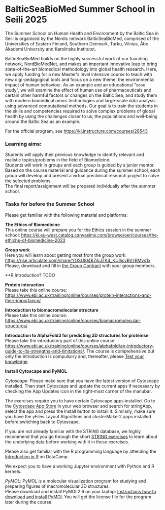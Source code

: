 # BalticSeaBioMed Summer School in Seili 2025

The Summer School on Human Health and Environment by the Baltic Sea in Seili is organised by the Nordic network BalticSeaBioMed, comprised of the Universities of Eastern Finland, Southern Denmark, Turku, Vilnius, Åbo Akademi University and Karolinska Institutet.

BalticSeaBioMed builds on the highly successful work of our founding network, NordBioMedNet, and makes an important innovative leap to bring state-of-the-art biomedical methodology into global health research. Here, we apply funding for a new Master's level intensive course to teach with new digi-pedagogical tools and focus on a new theme: the environmental impact of human behaviour. As an example and an educational “case study”, we will examine the effect of human use of pharmaceuticals and certain other harmful factors or changes on the Baltic Sea, and study them with modern biomedical omics technologies and large-scale data analysis using advanced computational methods. Our goal is to train the students in the skills and competencies required to solve complex problems of global health by using the challenges closer to us; the populations and well-being around the Baltic Sea as an example.

For the official program, see https://ki.instructure.com/courses/28543

### Learning aims:

Students will apply their previous knowledge to identify relevant and realistic topics/problems in the field of Biomedicine.  
Students will work in groups and each group is guided by a junior mentor.  
Based on the course material and guidance during the summer school, each group will develop and present a virtual preclinical research project to solve the selected problems.  
The final report/assignment will be prepared individually after the summer school.  

### Tasks for before the Summer School

Please get familiar with the following material and platforms:

**The Ethics of Biomedicine**<br/>
This online course will prepare you for the Ethics session in the summer school:
https://ki.eu-west.catalog.canvaslms.com/browse/oer/courses/the-ethichs-of-biomedicine-2023

**Group work**<br/>
Here you will learn about getting most from the group work: https://rise.articulate.com/share/YOSU8I4BZjkJZK4_KUlIjcvBVzBMvs1x<br>
Please, download and fill in [the Group Contract](https://docs.google.com/document/d/1FGXvsIj3rQHaUlSEHfysecQqVYXKVVat/edit?usp=drive_link&ouid=108198762102362181813&rtpof=true&sd=true) with your group members.  

**R Introduction?
TODO

**Protein interaction**<br>
Please take this online course: https://www.ebi.ac.uk/training/online/courses/protein-interactions-and-their-importance/

**Introduction to biomacromolecular structure**<br>
Please take this online course: https://www.ebi.ac.uk/training/online/courses/biomacromolecular-structures/

**Introduction to AlphaFold3 for predicting 3D structures for proteinse**<br>
Please take the introductory part of this online course: https://www.ebi.ac.uk/training/online/courses/alphafold/an-introductory-guide-to-its-strengths-and-limitations/. The course is comprehensive but only the introduction is compulsory and, thereafter, please [Test your knowledge](https://www.ebi.ac.uk/training/online/courses/alphafold/an-introductory-guide-to-its-strengths-and-limitations/test-your-knowledge/). 

**Install Cytoscape and PyMOL** 

_Cytoscape_:
Please make sure that you have the latest version of Cytoscape installed. Then start Cytoscape and update the current apps if necessary by checking the App Updates icon in the right-most corner of the manubar.

The exercises require you to have certain Cytoscape apps installed. Go to the [Cytoscape App Store](https://apps.cytoscape.org/) in your web browser and search for stringApp, select the app and press the Install button to install it. Similarly, make sure you have the yFiles Layout Algorithms and clusterMaker2 apps installed before switching back to Cytoscape.

If you are not already familiar with the STRING database, we highly recommend that you go through the short [STRING exercises](https://jensenlab.org/training/string/) to learn about the underlying data before working with it in these exercises.

Please also get familiar with the R programming language by attending the [Introduction in R](https://learn.datacamp.com/courses/free-introduction-to-r) on DataCamp.

We expect you to have a working Jupyter environment with Python and R kernels.

_PyMOL_: 
PyMOL is a molecular visualization program for studying and preparing figures of macromolecular 3D structures. <br>
Please download and install PyMOL2.6 on your laptop: [Instructions how to download and install PyMOl](https://drive.google.com/file/d/1dstgCJWxNRLcxs6P9uty7EDVVYL9a6M_/view?usp=drive_link). You will get the license file for the program later during the course.

